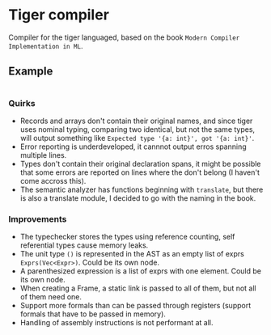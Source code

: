 # Tiger compiler

Compiler for the tiger languaged, based on the book `Modern Compiler Implementation in ML`.

## Example

```tiger
```

### Quirks

* Records and arrays don't contain their original names, and since tiger uses nominal typing, comparing two identical, but not the same types, will output something like `Expected type '{a: int}', got '{a: int}'`.
* Error reporting is underdeveloped, it cannnot output erros spanning multiple lines.
* Types don't contain their original declaration spans, it might be possible that some errors are reported on lines where the don't belong (I haven't come accross this).
* The semantic analyzer has functions beginning with `translate`, but there is also a translate module, I decided to go with the naming in the book.

### Improvements

* The typechecker stores the types using reference counting, self referential types cause memory leaks.
* The unit type `()` is represented in the AST as an empty list of exprs `Exprs(Vec<Expr>)`. Could be its own node.
* A parenthesized expression is a list of exprs with one element. Could be its own node.
* When creating a Frame, a static link is passed to all of them, but not all of them need one.
* Support more formals than can be passed through registers (support formals that have to be passed in memory).
* Handling of assembly instructions is not performant at all.
